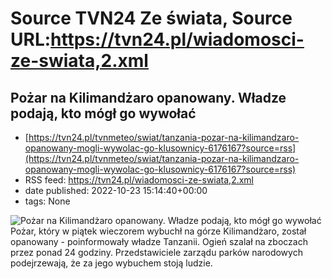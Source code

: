 # Source TVN24 Ze świata, Source URL:https://tvn24.pl/wiadomosci-ze-swiata,2.xml

## Pożar na Kilimandżaro opanowany. Władze podają, kto mógł go wywołać
 - [https://tvn24.pl/tvnmeteo/swiat/tanzania-pozar-na-kilimandzaro-opanowany-mogli-wywolac-go-klusownicy-6176167?source=rss](https://tvn24.pl/tvnmeteo/swiat/tanzania-pozar-na-kilimandzaro-opanowany-mogli-wywolac-go-klusownicy-6176167?source=rss)
 - RSS feed: https://tvn24.pl/wiadomosci-ze-swiata,2.xml
 - date published: 2022-10-23 15:14:40+00:00
 - tags: None

<img alt="Pożar na Kilimandżaro opanowany. Władze podają, kto mógł go wywołać" src="https://tvn24.pl/najnowsze/cdn-zdjecie-9ki9ya-pozar-na-kilimandzaro-6176157/alternates/LANDSCAPE_1280" />
    Pożar, który w piątek wieczorem wybuchł na górze Kilimandżaro, został opanowany - poinformowały władze Tanzanii. Ogień szalał na zboczach przez ponad 24 godziny. Przedstawiciele zarządu parków narodowych podejrzewają, że za jego wybuchem stoją ludzie.
